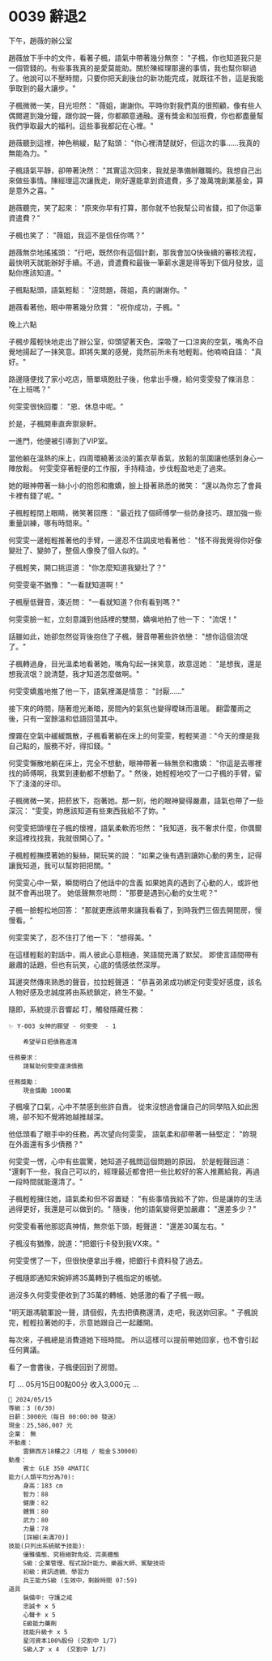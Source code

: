 # 0039 辭退2

下午，趙薇的辦公室

趙薇放下手中的文件，看著子楓，語氣中帶著幾分無奈：
"子楓，你也知道我只是一個管錢的。有些事我真的是愛莫能助。關於陳經理那邊的事情，我也幫你聊過了。他說可以不壓時間，只要你把天創後台的新功能完成，就既往不咎，這是我能爭取到的最大讓步。"

子楓微微一笑，目光坦然：
"薇姐，謝謝你。平時你對我們真的很照顧，像有些人偶爾遲到幾分鐘，跟你說一聲，你都願意通融。還有獎金和加班費，你也都盡量幫我們爭取最大的福利。這些事我都記在心裡。"

趙薇聽到這裡，神色稍緩，點了點頭：
"你心裡清楚就好，但這次的事……我真的無能為力。"

子楓語氣平靜，卻帶著決然：
"其實這次回來，我就是準備辦離職的。我想自己出來做些事情。陳經理這次讓我走，剛好還能拿到資遣費，多了幾萬塊創業基金，算是意外之喜。"

趙薇聽完，笑了起來：
"原來你早有打算，那你就不怕我幫公司省錢，扣了你這筆資遣費？"

子楓也笑了：
"薇姐，我這不是信任你嗎？"

趙薇無奈地搖搖頭：
"行吧，既然你有這個計劃，那我會加Q快後續的審核流程，最快明天就能辦好手續。不過，資遣費和最後一筆薪水還是得等到下個月發放，這點你應該知道。"

子楓點點頭，語氣輕鬆：
"沒問題，薇姐，真的謝謝你。"

趙薇看著他，眼中帶著幾分欣賞：
"祝你成功，子楓。"

晚上六點

子楓步履輕快地走出了辦公室，仰頭望著天色，深吸了一口涼爽的空氣，嘴角不自覺地揚起了一抹笑意。即將失業的感覺，竟然前所未有地輕鬆。他喃喃自語：
"真好。"

路邊隨便找了家小吃店，簡單填飽肚子後，他拿出手機，給何雯雯發了條消息：
"在上班嗎？"

何雯雯很快回覆：
"恩、休息中呢。"

於是，子楓開車直奔禦泉軒。

一進門，他便被引導到了VIP室。

當他躺在溫熱的床上，四周環繞著淡淡的薰衣草香氣，放鬆的氛圍讓他感到身心一陣放鬆。
何雯雯穿著輕便的工作服，手持精油，步伐輕盈地走了過來。

她的眼神帶著一絲小小的抱怨和撒嬌，臉上掛著熟悉的微笑：
"還以為你忘了會員卡裡有錢了呢。"

子楓輕輕閉上眼睛，微笑著回應：
"最近找了個師傅學一些防身技巧、跟加強一些重量訓練，哪有時間來。"

何雯雯一邊輕輕推著他的手臂，一邊忍不住調皮地看著他：
"怪不得我覺得你好像變壯了、變帥了，整個人像換了個人似的。"

子楓輕笑，開口挑逗道：
"你怎麼知道我變壯了？"

何雯雯毫不猶豫：
"一看就知道啊！"

子楓壓低聲音，湊近問：
"一看就知道？你有看到嗎？"

何雯雯臉一紅，立刻意識到他話裡的雙關，嬌嗔地拍了他一下：
"流氓！"

話雖如此，她卻忽然從背後抱住了子楓，聲音帶著些許依戀：
"想你這個流氓了。"

子楓轉過身，目光溫柔地看著她，嘴角勾起一抹笑意，故意逗她：
"是想我，還是想我流氓？說清楚，我才知道怎麼做啊。"

何雯雯嬌羞地推了他一下，語氣裡滿是情意：
"討厭……"

接下來的時間，隨著燈光漸暗，房間內的氣氛也變得曖昧而溫暖。
翻雲覆雨之後，只有一室餘溫和低語回蕩其中。

煙霧在空氣中緩緩飄散，子楓看著躺在床上的何雯雯，輕輕笑道："今天的煙是我自己點的，服務不好，得扣錢。"

何雯雯懶散地躺在床上，完全不想動，眼神帶著一絲無奈和撒嬌：
"你這是去哪裡找的師傅啊，我累到連動都不想動了。"
然後，她輕輕地咬了一口子楓的手臂，留下了淺淺的牙印。

子楓微微一笑，把菸放下，抱著她。那一刻，他的眼神變得嚴肅，語氣也帶了一些深沉：
"雯雯，妳應該知道有些東西我給不了妳。"

何雯雯把頭埋在子楓的懷裡，語氣柔軟而坦然：
"我知道，我不奢求什麼，你偶爾來這裡找找我，我就很開心了。"

子楓輕輕撫摸著她的髮絲，開玩笑的說：
"如果之後有遇到讓妳心動的男生，記得讓我知道，我可以幫妳把把關。"

何雯雯心中一緊，瞬間明白了他話中的含義
如果她真的遇到了心動的人，或許他就不會再出現了。
她低聲無奈地問：
"那要是遇到心動的女生呢？"

子楓一臉輕松地回答：
"那就更應該帶來讓我看看了，到時我們三個去開間房，慢慢看。"

何雯雯笑了，忍不住打了他一下：
"想得美。"

在這樣輕鬆的對話中，兩人彼此心意相通，笑語間充滿了默契。
即使言語間帶有嚴肅的話題，但也有玩笑，心底的情感依然深厚。

耳邊突然傳來熟悉的聲音，拉拉輕聲道：
"恭喜弟弟成功綁定何雯雯好感度，該名人物好感及忠誠度將由系統鎖定，終生不變。"

隨即，系統提示音響起
叮，觸發隱藏任務：

```
✨ Y-003 女神的願望 - 何雯雯  - 1
    
    希望早日把債務還清

任務要求：
    請幫助何雯雯還清債務

任務獎勵：
    現金獎勵 1000萬

```

子楓嘆了口氣，心中不禁感到些許自責。
從來沒想過會讓自己的同學陷入如此困境，卻不知不覺將她越推越深。

他低頭看了眼手中的任務，再次望向何雯雯，
語氣柔和卻帶著一絲堅定：
"妳現在外面還有多少債務？"

何雯雯一愣，心中有些震驚，她知道子楓問這個問題的原因，
於是輕聲回道：
"還剩下一些，我自己可以的，經理最近都會把一些比較好的客人推薦給我，再過一段時間就能還清了。"

子楓輕輕擁住她，語氣柔和但不容置疑：
"有些事情我給不了妳，但是讓妳的生活過得更好，我還是可以做到的。"
隨後，他的語氣變得更加嚴肅：
"還差多少？"

何雯雯看著他那認真神情，無奈低下頭，輕聲道：
"還差30萬左右。"

子楓沒有猶豫，說道："把銀行卡發到我VX來。"

何雯雯愣了一下，但很快便拿出手機，把銀行卡資料發了過去。

子楓隨即通知宋婉婷將35萬轉到子楓指定的帳號。

過沒多久何雯雯便收到了35萬的轉帳、她感激的看了子楓一眼。

"明天跟馮毓軍說一聲，請個假，先去把債務還清，走吧，我送妳回家。"
子楓說完，輕輕拉著她的手，示意她跟自己一起離開。

每次來，子楓總是消費道她下班時間。
所以這樣可以提前帶她回家，也不會引起任何異議。

看了一會書後，子楓便回到了房間。

叮
… 05月15日00點00分 收入3,000元 …

```
📰 2024/05/15
等級：3 (0/30)
日薪：3000元（每日 00:00:00 發送）
現金：25,586,007 元
企業： 無
不動產：
    雲錦西方18樓之2（月租 / 租金＄30000）
動產：
    賓士 GLE 350 4MATIC
能力(人類平均分為70):
    身高：183 cm
    智力：88
    健康：82
    體質：80
    武力：80
    力量：78
    [詳細(未滿70)]
技能(只列出系統賦予技能):
    優雅儀態、究極絕對免疫、完美體態
    S級：企業管理、程式設計能力、樂器大師、駕駛技術
    初級：資訊透鏡、學習力
    兵王能力S級 (生效中，剩餘時間 07:59)
道具
    裝備中: 守護之戒
    忠誠卡 x 5
    心聲卡 x 5
    E級能力藥劑
    技能升級卡 x 5
    星河資本100%股份 (交割中 1/7)
    S級人才 x 4  (交割中 1/7)
```
